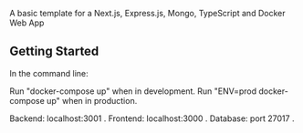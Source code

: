 A basic template for a Next.js, Express.js, Mongo, TypeScript and Docker Web App

## Getting Started

In the command line:

Run "docker-compose up" when in development.
Run "ENV=prod docker-compose up" when in production.

Backend: localhost:3001 .
Frontend: localhost:3000 .
Database: port 27017 .
